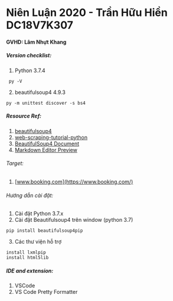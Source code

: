 # Niên Luận 2020 - Trần Hữu Hiền DC18V7K307
#### GVHD: Lâm Nhựt Khang

##### Version checklist:
 1. Python 3.7.4
```
 py -V
 ```
 2. beautifulsoup4 4.9.3 
 ```
 py -m unittest discover -s bs4
 ```

##### Resource Ref:  
1. [beautifulsoup4](https://pypi.org/project/beautifulsoup4/)
2. [web-scraping-tutorial-python](https://www.dataquest.io/blog/web-scraping-tutorial-python/)
3. [BeautifulSoup4 Document](https://www.crummy.com/software/BeautifulSoup/bs4/doc/)
4. [Markdown Editor Preview](https://jbt.github.io/markdown-editor/)

###### Target: 
1. [www.booking.com](https://www.booking.com/)

###### Hướng dẫn cài đặt:
1. Cài đặt Python 3.7.x
2. Cài đặt Beautifulsoup4 trên window (python 3.7)
```
pip install beautifulsoup4pip 
```

3. Các thư viện hỗ trợ
```
install lxmlpip 
install html5lib
```

##### IDE and extension:
1. VSCode
2. VS Code Pretty Formatter





